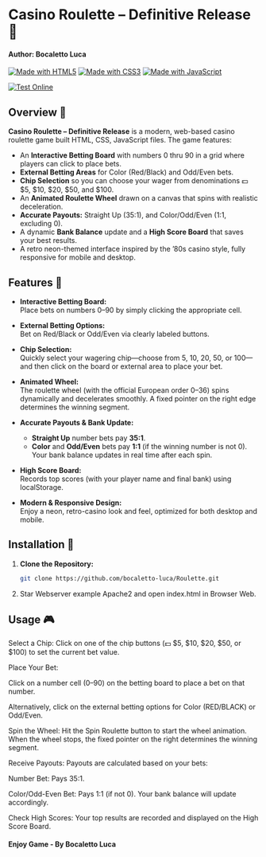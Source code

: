 # Casino Roulette – Definitive Release 🎰
#### Author: Bocaletto Luca

[![Made with HTML5](https://img.shields.io/badge/Made%20with-HTML5-E34F26?logo=html5)](https://www.w3.org/html/)
[![Made with CSS3](https://img.shields.io/badge/Made%20with-CSS3-1572B6?logo=css3)](https://www.w3.org/Style/CSS/)
[![Made with JavaScript](https://img.shields.io/badge/Made%20with-JavaScript-F7DF1E?logo=javascript)](https://developer.mozilla.org/docs/Web/JavaScript)

[![Test Online](https://img.shields.io/badge/Test%20Online-Click%20Here-brightgreen?style=for-the-badge)](https://bocaletto-luca.github.io/Roulette/)

## Overview 🚀

**Casino Roulette – Definitive Release** is a modern, web-based casino roulette game built HTML, CSS, JavaScript files. The game features:  
- An **Interactive Betting Board** with numbers 0 thru 90 in a grid where players can click to place bets.  
- **External Betting Areas** for Color (Red/Black) and Odd/Even bets.  
- **Chip Selection** so you can choose your wager from denominations 💵 $5, $10, $20, $50, and $100.  
- An **Animated Roulette Wheel** drawn on a canvas that spins with realistic deceleration.  
- **Accurate Payouts:** Straight Up (35:1), and Color/Odd/Even (1:1, excluding 0).  
- A dynamic **Bank Balance** update and a **High Score Board** that saves your best results.  
- A retro neon-themed interface inspired by the ’80s casino style, fully responsive for mobile and desktop.

## Features 🎲

- **Interactive Betting Board:**  
  Place bets on numbers 0–90 by simply clicking the appropriate cell.
  
- **External Betting Options:**  
  Bet on Red/Black or Odd/Even via clearly labeled buttons.
  
- **Chip Selection:**  
  Quickly select your wagering chip—choose from 5, 10, 20, 50, or 100—and then click on the board or external area to place your bet.
  
- **Animated Wheel:**  
  The roulette wheel (with the official European order 0–36) spins dynamically and decelerates smoothly. A fixed pointer on the right edge determines the winning segment.
  
- **Accurate Payouts & Bank Update:**  
  - **Straight Up** number bets pay **35:1**.  
  - **Color** and **Odd/Even** bets pay **1:1** (if the winning number is not 0).  
  Your bank balance updates in real time after each spin.
  
- **High Score Board:**  
  Records top scores (with your player name and final bank) using localStorage.
  
- **Modern & Responsive Design:**  
  Enjoy a neon, retro-casino look and feel, optimized for both desktop and mobile.

## Installation 🔧

1. **Clone the Repository:**
   ```bash
   git clone https://github.com/bocaletto-luca/Roulette.git
2. Star Webserver example Apache2 and open index.html in Browser Web.

## Usage 🎮
Select a Chip: Click on one of the chip buttons (💵 $5, $10, $20, $50, or $100) to set the current bet value.

Place Your Bet:

Click on a number cell (0–90) on the betting board to place a bet on that number.

Alternatively, click on the external betting options for Color (RED/BLACK) or Odd/Even.

Spin the Wheel: Hit the Spin Roulette button to start the wheel animation. When the wheel stops, the fixed pointer on the right determines the winning segment.

Receive Payouts: Payouts are calculated based on your bets:

Number Bet: Pays 35:1.

Color/Odd-Even Bet: Pays 1:1 (if not 0). Your bank balance will update accordingly.

Check High Scores: Your top results are recorded and displayed on the High Score Board.

#### Enjoy Game - By Bocaletto Luca
